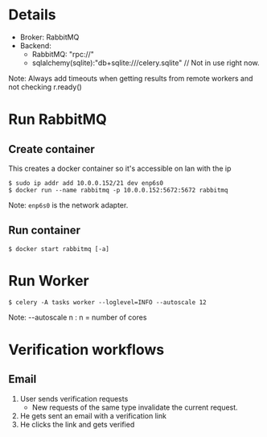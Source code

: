 # Details

- Broker: RabbitMQ
- Backend:
  - RabbitMQ: "rpc://"
  - sqlalchemy(sqlite):"db+sqlite:///celery.sqlite" // Not in use right now.
  

Note: Always add timeouts when getting results from remote workers and not checking r.ready()

# Run RabbitMQ

## Create container
This creates a docker container so it's accessible on lan with the ip
```
$ sudo ip addr add 10.0.0.152/21 dev enp6s0
$ docker run --name rabbitmq -p 10.0.0.152:5672:5672 rabbitmq
```
Note: ```enp6s0``` is the network adapter.
## Run container
```
$ docker start rabbitmq [-a]
```

# Run Worker
```
$ celery -A tasks worker --loglevel=INFO --autoscale 12
```
Note: --autoscale n : n = number of cores

# Verification workflows

## Email

1. User sends verification requests
   - New requests of the same type invalidate the current request.
2. He gets sent an email with a verification link
3. He clicks the link and gets verified